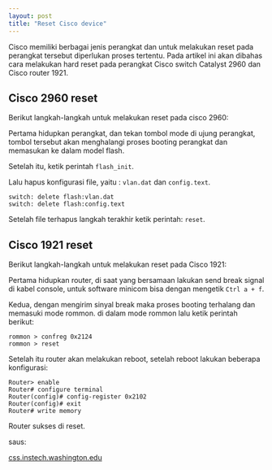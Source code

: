 ```yaml
---
layout: post
title: "Reset Cisco device"
---
```


Cisco memiliki berbagai jenis perangkat dan untuk melakukan reset pada perangkat tersebut diperlukan proses tertentu. Pada artikel ini akan dibahas cara melakukan hard reset pada perangkat Cisco switch Catalyst 2960 dan Cisco router 1921.

## Cisco 2960 reset 
Berikut langkah-langkah untuk melakukan reset pada cisco 2960:

Pertama hidupkan perangkat, dan tekan tombol mode di ujung perangkat, tombol tersebut akan menghalangi proses booting perangkat dan memasukan ke dalam model flash. 

Setelah itu, ketik perintah `flash_init`.

Lalu hapus konfigurasi file, yaitu : `vlan.dat` dan `config.text`.
```
switch: delete flash:vlan.dat
switch: delete flash:config.text
```
Setelah file terhapus langkah terakhir ketik perintah: `reset`.

## Cisco 1921 reset
Berikut langkah-langkah untuk melakukan reset pada Cisco 1921:

Pertama hidupkan router, di saat yang bersamaan lakukan send break signal di kabel console, untuk software minicom bisa dengan mengetik `Ctrl a + f`.

Kedua, dengan mengirim sinyal break maka proses booting terhalang dan memasuki mode rommon. di dalam mode rommon lalu ketik perintah berikut:
```
rommon > confreg 0x2124
rommon > reset
```
Setelah itu router akan melakukan reboot, setelah reboot lakukan beberapa konfigurasi:
```
Router> enable
Router# configure terminal
Router(config)# config-register 0x2102
Router(config)# exit
Router# write memory
```
Router sukses di reset.


saus:

[css.instech.washington.edu](http://css.insttech.washington.edu/~lab/Support/HowtoUse/cisco_reset.html)

